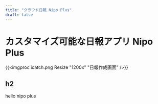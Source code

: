 ```yaml
---
title: "クラウド日報 Nipo Plus"
draft: false
---
```


# カスタマイズ可能な日報アプリ Nipo Plus

{{<imgproc icatch.png Resize "1200x" "日報作成画面" />}}

## h2
hello nipo plus